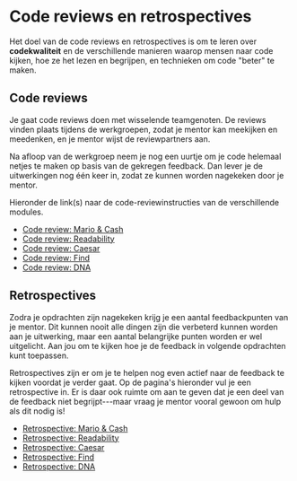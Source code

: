 # Code reviews en retrospectives

Het doel van de code reviews en retrospectives is om te leren over **codekwaliteit** en de verschillende manieren waarop mensen naar code kijken, hoe ze het lezen en begrijpen, en technieken om code "beter" te maken.

## Code reviews

Je gaat code reviews doen met wisselende teamgenoten. De reviews vinden plaats tijdens de werkgroepen, zodat je mentor kan meekijken en meedenken, en je mentor wijst de reviewpartners aan.

Na afloop van de werkgroep neem je nog een uurtje om je code helemaal netjes te maken op basis van de gekregen feedback. Dan lever je de uitwerkingen nog één keer in, zodat ze kunnen worden nagekeken door je mentor.

Hieronder de link(s) naar de code-reviewinstructies van de verschillende modules.

- [Code review: Mario & Cash](/modules/c/review)
- [Code review: Readability](/modules/strings/review)
- [Code review: Caesar](/modules/crypto/review)
- [Code review: Find](/modules/find/review)
- [Code review: DNA](/modules/dna/review)


## Retrospectives

Zodra je opdrachten zijn nagekeken krijg je een aantal feedbackpunten van je mentor. Dit kunnen nooit alle dingen zijn die verbeterd kunnen worden aan je uitwerking, maar een aantal belangrijke punten worden er wel uitgelicht. Aan jou om te kijken hoe je de feedback in volgende opdrachten kunt toepassen.

Retrospectives zijn er om je te helpen nog even actief naar de feedback te kijken voordat je verder gaat. Op de pagina's hieronder vul je een retrospective in. Er is daar ook ruimte om aan te geven dat je een deel van de feedback niet begrijpt---maar vraag je mentor vooral gewoon om hulp als dit nodig is!

- [Retrospective: Mario & Cash](/modules/c/retrospective)
- [Retrospective: Readability](/modules/strings/retrospective)
- [Retrospective: Caesar](/modules/crypto/retrospective)
- [Retrospective: Find](/modules/find/retrospective)
- [Retrospective: DNA](/modules/dna/retrospective)
